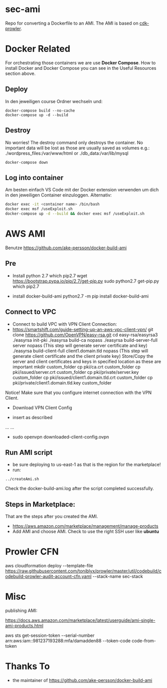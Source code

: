 # sec-ami
Repo for converting a Dockerfile to an AMI. The AMI is based on [cdk-prowler](https://github.com/mmuller88/cdk-prowler).

# Docker Related
For orchestrating those containers we are use **Docker Compose**. How to install Docker and Docker Compose you can see in the Useful Resources section above.

## Deploy
In den jeweiligen course Ordner wechseln und:

```
docker-compose build --no-cache
docker-compose up -d --build
```
## Destroy
No worries! The destroy command only destroys the container. No important data will be lost as those are usually saved as volumes e.g.: ./wordpress_files:/var/www/html or ./db_data:/var/lib/mysql

```
docker-compose down
```
## Log into container
Am besten einfach VS Code mit der Docker extension verwenden um dich in den jeweiligen Container einzuloggen. Alternativ:
```bash
docker exec -it <container name> /bin/bash
docker exec msf /useExploit.sh
docker-compose up -d --build && docker exec msf /useExploit.sh
```

# AWS AMI
Benutze https://github.com/ake-persson/docker-build-ami

## Pre
* Install python 2.7
which pip2.7
wget https://bootstrap.pypa.io/pip/2.7/get-pip.py
sudo python2.7 get-pip.py
which pip2.7

* install docker-build-ami
python2.7 -m pip install docker-build-ami

## Connect to VPC
* Connect to build VPC with VPN Client Connection:
* https://smartshift.com/guide-setting-up-an-aws-vpc-client-vpn/
git clone https://github.com/OpenVPN/easy-rsa.git
cd easy-rsa/easyrsa3
./easyrsa init-pki
./easyrsa build-ca nopass
./easyrsa build-server-full server nopass (This step will generate server certificate and key)
./easyrsa build-client-full client1.domain.tld nopass (This step will generate client certificate and the client private key)
Store/Copy the server and client certificates and keys in specified location as these are important
mkdir custom_folder
cp pki/ca.crt custom_folder
cp pki/issued/server.crt custom_folder
cp pki/private/server.key custom_folder
cp pki/issued/client1.domain.tld.crt custom_folder
cp pki/private/client1.domain.tld.key custom_folder

Notice! Make sure that you configure internet connection with the VPN Client.
* Download VPN Client Config

* insert as described
<cert>
...
</cert>
<key>
...
</key>

* sudo openvpn downloaded-client-config.ovpn

## Run AMI script
* be sure deploying to us-east-1 as that is the region for the marketplace!
* run:
```
../createAmi.sh
```

Check the docker-build-ami.log after the script completed successfully.

## Steps in Marketplace:
That are the steps after you created the AMI.

* https://aws.amazon.com/marketplace/management/manage-products
* Add AMI and choose AMI. Check to use the right SSH user like **ubuntu**

# Prowler CFN

aws cloudformation deploy --template-file https://raw.githubusercontent.com/toniblyx/prowler/master/util/codebuild/codebuild-prowler-audit-account-cfn.yaml --stack-name sec-stack

# Misc

publishing AMI:

https://docs.aws.amazon.com/marketplace/latest/userguide/ami-single-ami-products.html

aws sts get-session-token --serial-number arn:aws:iam::981237193288:mfa/damadden88 --token-code code-from-token

# Thanks To
* the maintainer of https://github.com/ake-persson/docker-build-ami